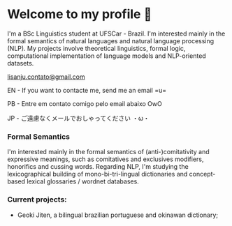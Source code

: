 # Welcome to my profile 🐝
I'm a BSc Linguistics student at UFSCar - Brazil. I'm interested mainly in the formal semantics of natural languages and natural language processing (NLP). My projects involve theoretical linguistics, formal logic, computational implementation of language models and NLP-oriented datasets.

lisanju.contato@gmail.com

EN - If you want to contacte me, send me an email =u=

PB - Entre em contato comigo pelo email abaixo OwO

JP - ご遠慮なくメールでおしゃってください ・ω・

### Formal Semantics
I'm interested mainly in the formal semantics of (anti-)comitativity and expressive meanings, such as comitatives and exclusives modifiers, honorifics and cussing words. Regarding NLP, I'm studying the lexicographical building of mono-bi-tri-lingual dictionaries and concept-based lexical glossaries / wordnet databases.

### Current projects:
- Geoki Jiten, a bilingual brazilian portuguese and okinawan dictionary;
